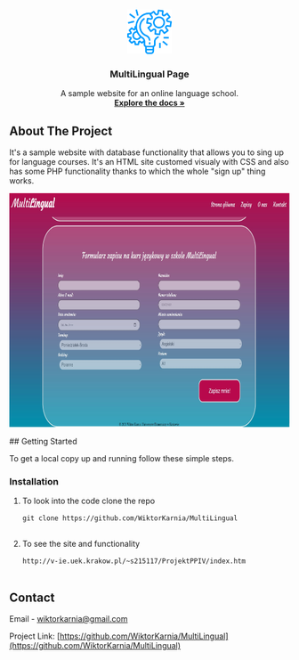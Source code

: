 
<!-- PROJECT LOGO -->
<br />
<p align="center">
  <a href="https://github.com/WiktorKarnia/MultiLingual">
    <img src="images/Icon.png" alt="Logo" width="80" height="80">
  </a>

  <h3 align="center">MultiLingual Page</h3>

  <p align="center">
    A sample website for an online language school.
    <br />
    <a href="https://github.com/WiktorKarnia/MultiLingual"><strong>Explore the docs »</strong></a>
    <br />
  </p>
</p>

<!-- ABOUT THE PROJECT -->
## About The Project

It's a sample website with database functionality that allows you to sing up for language courses. It's an HTML site customed visualy with CSS and also has some PHP functionality thanks to which the whole "sign up" thing works.  
<p align="center">
  <a href="http://v-ie.uek.krakow.pl/~s215117/ProjektPPIV/index.htm">
    <img src="images/Preview.jpg" alt="Preview" width="720" height="420">
  </a>
</p>
## Getting Started

To get a local copy up and running follow these simple steps.

### Installation

1. To look into the code clone the repo
   ```
   git clone https://github.com/WiktorKarnia/MultiLingual
 
 1. To see the site and functionality
    ```
    http://v-ie.uek.krakow.pl/~s215117/ProjektPPIV/index.htm


<!-- CONTACT -->
## Contact

Email - wiktorkarnia@gmail.com

Project Link: [https://github.com/WiktorKarnia/MultiLingual](https://github.com/WiktorKarnia/MultiLingual)





